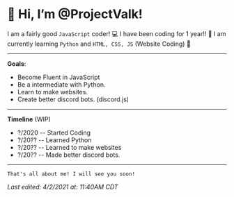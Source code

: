 # **👋 Hi, I’m @ProjectValk!**

I am a fairly good ``JavaScript`` coder! 💻
I have been coding for 1 year!! 🎉
I am currently learning ``Python`` and ``HTML, CSS, JS`` (Website Coding) 👀

----

**Goals**:
- Become Fluent in JavaScript 
- Be a intermediate with Python.
- Learn to make websites.
- Create better discord bots. (discord.js)
----

**Timeline** (WIP)

- ?/2020 -- Started Coding
- ?/20?? -- Learned Python
- ?/20?? -- Learned to make websites
- ?/20?? -- Made better discord bots.

---
``That's all about me!
I will see you soon!
``

*Last edited: 4/2/2021 at: 11:40AM CDT*
